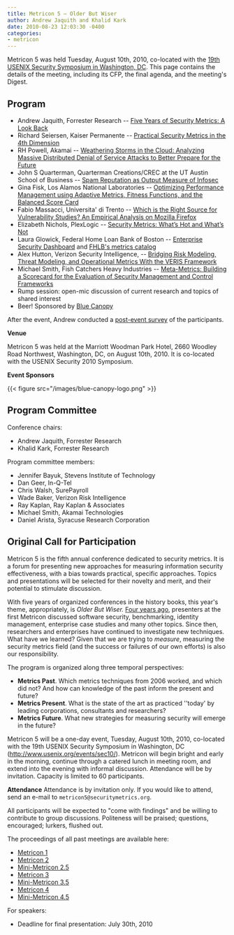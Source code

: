 ```yaml
---
title: Metricon 5 — Older But Wiser
author: Andrew Jaquith and Khalid Kark
date: 2010-08-23 12:03:30 -0400
categories:
- metricon
---
```


Metricon 5 was held Tuesday, August 10th, 2010, co-located with the [19th USENIX Security Symposium in Washington, DC](http://www.usenix.org/events/sec10/).  This page contains the details of the meeting, including its CFP, the final agenda, and the meeting's Digest.

<!-- more -->

## Program

* Andrew Jaquith, Forrester Research -- [Five Years of Security Metrics: A Look Back](/attachments/Metricon-5-Jaquith-Welcome.ppt)
* Richard Seiersen, Kaiser Permanente -- [Practical Security Metrics in the 4th Dimension](/attachments/Metricon-5-Seiersen-Kaiser-4d.ppt)
* RH Powell, Akamai -- [Weathering Storms in the Cloud: Analyzing Massive Distributed Denial of Service Attacks to Better Prepare for the Future](/attachments/Metricon-5-Powell-DDOS-Analytics.pptx)
* John S Quarterman, Quarterman Creations/CREC at the UT Austin School of Business -- [Spam Reputation as Output Measure of Infosec](/attachments/Metricon-5-Quarterman-Spam-Reputation.pdf)
* Gina Fisk, Los Alamos National Laboratories -- [Optimizing Performance Management using Adaptive Metrics, Fitness Functions, and the Balanced Score Card](/attachments/Metricon-5-Fisk-Balanced-Scorecard.ppt)
* Fabio Massacci, Universita' di Trento -- [Which is the Right Source for Vulnerability Studies? An Empirical Analysis on Mozilla Firefox](/attachments/Metricon-5-Massacci-Firefox-Vulnerabilities.pdf)
* Elizabeth Nichols, PlexLogic -- [Security Metrics: What&rsquo;s Hot and What&rsquo;s Not](/attachments/Metricon-5-Nichols-Hot-And-Not.pdf)
* Laura Glowick, Federal Home Loan Bank of Boston -- [Enterprise Security Dashboard](/attachments/Metricon-5-Glowick-FHLB-Scorecard.ppt) and [FHLB's metrics catalog](/attachments/Metricon-5-Glowick-FHLB-Metrics-Catalog.xls)
* Alex Hutton, Verizon Security Intelligence, -- [Bridging Risk Modeling, Threat Modeling, and Operational Metrics With the VERIS Framework](/attachments/Metricon-5-Hutton-VERIS.pdf)
* Michael Smith, Fish Catchers Heavy Industries -- [Meta-Metrics: Building a Scorecard for the Evaluation of Security Management and Control Frameworks](/attachments/Metricon-5-Smith-Metametrics.pdf)
* Rump session: open-mic discussion of current research and topics of shared interest
* Beer! Sponsored by [Blue Canopy](http://www.bluecanopy.com/)

After the event, Andrew conducted a [post-event survey](/attachments/Metricon-5-Post-Event-Survey.pdf) of the participants.

__Venue__

Metricon 5 was held at the Marriott Woodman Park Hotel, 2660 Woodley Road Northwest, Washington, DC, on August 10th, 2010. It is co-located with the USENIX Security 2010 Symposium.

__Event Sponsors__

{{< figure src="/images/blue-canopy-logo.png" >}}

## Program Committee

Conference chairs:

* Andrew Jaquith, Forrester Research
* Khalid Kark, Forrester Research

Program committee members:

* Jennifer Bayuk, Stevens Institute of Technology
* Dan Geer, In-Q-Tel
* Chris Walsh, SurePayroll
* Wade Baker, Verizon Risk Intelligence
* Ray Kaplan, Ray Kaplan & Associates
* Michael Smith, Akamai Technologies
* Daniel Arista, Syracuse Research Corporation

## Original Call for Participation

Metricon 5 is the fifth annual conference dedicated to security metrics. It is a forum for presenting new approaches for measuring information security effectiveness, with a bias towards practical, specific approaches. Topics and presentations will be selected for their novelty and merit, and their potential to stimulate discussion.

With five years of organized conferences in the history books, this year's theme, appropriately, is _Older But Wiser._ [Four years ago](/blog/2006/09/20/metricon-1/), presenters at the first Metricon discussed software security, benchmarking, identity management, enterprise case studies and many other topics. Since then, researchers and enterprises have continued to investigate new techniques. What have we learned? Given that we are trying to _measure_, measuring the security metrics field (and the success or failures of our own efforts) is also our responsibility.

The program is organized along three temporal perspectives:

* __Metrics Past__. Which metrics techniques from 2006 worked, and which did not? And how can knowledge of the past inform the present and future?
* __Metrics Present__. What is the state of the art as practiced ''today' by leading corporations, consultants and researchers?
* __Metrics Future__. What new strategies for measuring security will emerge in the future?

Metricon 5 will be a one-day event, Tuesday, August 10th, 2010, co-located with the 19th USENIX Security Symposium in Washington, DC (http://www.usenix.org/events/sec10/). Metricon will begin bright and early in the morning, continue through a catered lunch in meeting room, and extend into the evening with informal discussion. Attendance will be by invitation. Capacity is limited to 60 participants.

__Attendance__
Attendance is by invitation only. If you would like to attend, send an e-mail to `metricon5@securitymetrics.org`.

All participants will be expected to "come with findings" and be willing to contribute to group discussions. Politeness will be praised; questions, encouraged; lurkers, flushed out.

The proceedings of all past meetings are available here:

* [Metricon 1](/blog/2006/09/20/metricon-1/)
* [Metricon 2](/blog/2007/04/09/metricon-2/)
* [Mini-Metricon 2.5](/blog/2009/06/19/mini-metricon-2.5/)
* [Metricon 3](/blog/2009/01/08/metricon-3/)
* [Mini-Metricon 3.5](blog/2009/08/02/mini-metricon-3.5/)
* [Metricon 4](/blog/2009/09/27/metricon-4/)
* [Mini-Metricon 4.5](/blog/2010/03/19/mini-metricon-4.5/)

For speakers:

* Deadline for final presentation: July 30th, 2010
